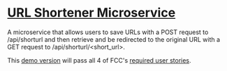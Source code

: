 # [URL Shortener Microservice](https://www.freecodecamp.org/learn/apis-and-microservices/apis-and-microservices-projects/url-shortener-microservice)

A microservice that allows users to save URLs with a POST request to /api/shorturl and then retrieve and be redirected to the original URL with a GET request to /api/shorturl/<short_url>.

This [demo version](https://sdiaz-url-shortener.herokuapp.com/) will pass all 4 of FCC's [required user stories](https://www.freecodecamp.org/learn/back-end-development-and-apis/back-end-development-and-apis-projects/url-shortener-microservice).
